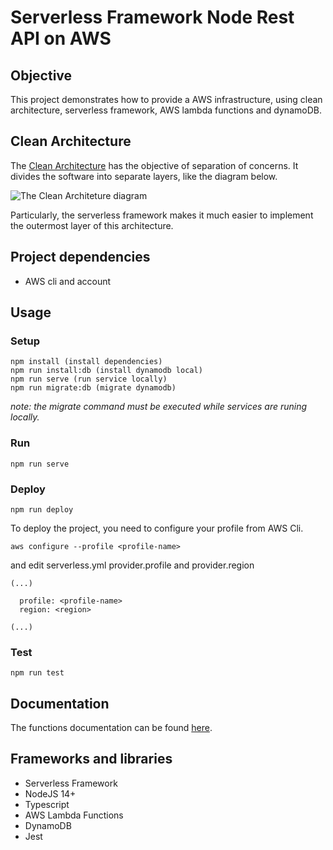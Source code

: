 # Serverless Framework Node Rest API on AWS

## Objective

This project demonstrates how to provide a AWS infrastructure, using clean architecture, serverless framework, AWS lambda functions and dynamoDB.

## Clean Architecture

The [Clean Architecture](https://blog.cleancoder.com/uncle-bob/2012/08/13/the-clean-architecture.html) has the objective of separation of concerns. It divides the software into separate layers, like the diagram below.

![The Clean Architeture diagram](https://blog.cleancoder.com/uncle-bob/images/2012-08-13-the-clean-architecture/CleanArchitecture.jpg)

Particularly, the serverless framework makes it much easier to implement the outermost layer of this architecture.


## Project dependencies

- AWS cli and account

## Usage

### Setup

```
npm install (install dependencies)
npm run install:db (install dynamodb local)
npm run serve (run service locally)
npm run migrate:db (migrate dynamodb)
```

_note: the migrate command must be executed while services are runing locally._

### Run

```
npm run serve
```

### Deploy

```
npm run deploy
```
To deploy the project, you need to configure your profile from AWS Cli.

```
aws configure --profile <profile-name>
```
and edit serverless.yml provider.profile and provider.region

```
(...)

  profile: <profile-name>
  region: <region>

(...)
```

### Test

```
npm run test
```

## Documentation

The functions documentation can be found [here](https://alefese.github.io/aws-res-api-sls/).

## Frameworks and libraries

- Serverless Framework
- NodeJS 14+
- Typescript
- AWS Lambda Functions
- DynamoDB
- Jest